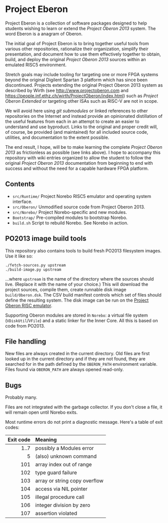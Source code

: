 # Project Eberon

Project Eberon is a collection of software packages designed to help students wishing to learn or extend the _Project Oberon 2013_ system. The word Eberon is a anagram of Oberon. 

The initial goal of Project Eberon is to bring together useful tools from various other repositories, rationalize their organization, simplify their presentation, and document how to use them effectively together to obtain, build, and deploy the original _Project Oberon 2013_ sources within an emulated RISC5 environment. 

Stretch goals may include tooling for targeting one or more FPGA systems beyond the original Digilent Spartan 3 platform which has since been discontinued. Projects extending the original Project Oberon 2013 system as described by Wirth (see http://www.projectoberon.com and https://people.inf.ethz.ch/wirth/ProjectOberon/index.html) such as _Project Oberon Extended_ or targeting other ISAs such as RISC-V are not in scope. 

We will avoid here using *git submodules* or linked references to other repositories on the Internet and instead provide an opinionated distillation of the useful features from each in an attempt to create an easier to understand and use byproduct. Links to the original and proper credit will, of course, be provided (and maintained) for all included source code, utilities, and documentation to the extent possible.

The end result, I hope, will be to make learning the complete _Project Oberon 2013_ as frictionless as possible (see links above). I hope to accompany this repository with wiki entries organized to allow the student to follow the original _Project Oberon 2013_ documentation from beginning to end with success and without the need for a capable hardware FPGA platform. 

## Contents

* `src/Runtime/` Project Norebo RISC5 emulator and operating system interface.
* `src/Oberon/` Unmodified source code from Project Oberon 2013.
* `src/Norebo/` Project Norebo-specific and new modules.
* `Bootstrap/` Pre-compiled modules to bootstrap Norebo.
* `build.sh` Script to rebuild Norebo. See Norebo in action.

## PO2013 image build tools

This repository also contains tools to build fresh PO2013 filesystem
images.  Use it like so:

    ./fetch-sources.py upstream
    ./build-image.py upstream

...where `upstream` is the name of the directory where the sources
should live.  (Replace it with the name of your choice.) This will
download the project sources, compile them, create runnable disk image
`build/Oberon.dsk`.  The CSV build manifest controls which set of
files should define the resulting system.  The disk image can be run
on the [Project Oberon RISC emulator].

Supporting Oberon modules are stored in `Norebo`: a virtual file
system (`VDiskUtil`/`VFile`) and a static linker for the Inner Core.
All this is based on code from PO2013.

## File handling

New files are always created in the current directory. Old files are
first looked up in the current directory and if they are not found,
they are searched for in the path defined by the `OBERON_PATH`
environment variable. Files found via `OBERON_PATH` are always opened
read-only.

## Bugs

Probably many.

Files are not integrated with the garbage collector. If you don't
close a file, it will remain open until Norebo exits.

Most runtime errors do not print a diagnostic message. Here's a table
of exit codes:

 Exit code | Meaning
----------:|:------------------------------
      1..7 | possibly a Modules error
         5 | (also) unknown command
       101 | array index out of range
       102 | type guard failure
       103 | array or string copy overflow
       104 | access via NIL pointer
       105 | illegal procedure call
       106 | integer division by zero
       107 | assertion violated

[Project Oberon RISC emulator]: https://github.com/pdewacht/oberon-risc-emu
